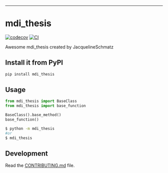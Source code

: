 
---
# mdi_thesis

[![codecov](https://codecov.io/gh/JacquelineSchmatz/MDI_Thesis/branch/main/graph/badge.svg?token=MDI_Thesis_token_here)](https://codecov.io/gh/JacquelineSchmatz/MDI_Thesis)
[![CI](https://github.com/JacquelineSchmatz/MDI_Thesis/actions/workflows/main.yml/badge.svg)](https://github.com/JacquelineSchmatz/MDI_Thesis/actions/workflows/main.yml)

Awesome mdi_thesis created by JacquelineSchmatz

## Install it from PyPI

```bash
pip install mdi_thesis
```

## Usage

```py
from mdi_thesis import BaseClass
from mdi_thesis import base_function

BaseClass().base_method()
base_function()
```

```bash
$ python -m mdi_thesis
#or
$ mdi_thesis
```

## Development

Read the [CONTRIBUTING.md](CONTRIBUTING.md) file.
